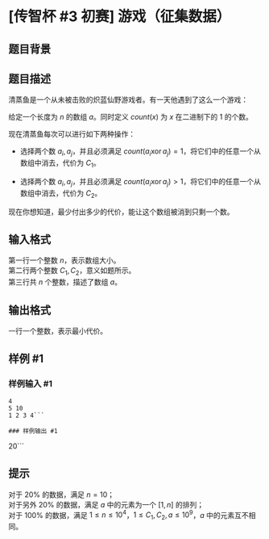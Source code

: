 # [传智杯 #3 初赛] 游戏（征集数据）

## 题目背景



## 题目描述

清蒸鱼是一个从未被击败的炽蓝仙野游戏者。有一天他遇到了这么一个游戏：

给定一个长度为 $n$ 的数组 $a$。同时定义 $count(x)$ 为 $x$ 在二进制下的 $1$ 的个数。

现在清蒸鱼每次可以进行如下两种操作：

- 选择两个数 $a_i, a_j$，并且必须满足 $count(a_i \operatorname{xor} a_j)=1$，将它们中的任意一个从数组中消去，代价为 $C_1$。

- 选择两个数 $a_i, a_j$，并且必须满足 $count(a_i \operatorname{xor} a_j) > 1$，将它们中的任意一个从数组中消去，代价为 $C_2$。

现在你想知道，最少付出多少的代价，能让这个数组被消到只剩一个数。

## 输入格式

第一行一个整数 $n$，表示数组大小。  
第二行两个整数 $C_1, C_2$，意义如题所示。  
第三行共 $n$ 个整数，描述了数组 $a$。

## 输出格式

一行一个整数，表示最小代价。

## 样例 #1

### 样例输入 #1
```
4
5 10
1 2 3 4```

### 样例输出 #1

```
20```

## 提示

对于 $20\%$ 的数据，满足 $n = 10$；  
对于另外 $20\%$ 的数据，满足 $a$ 中的元素为一个 $[1, n]$ 的排列；  
对于 $100\%$ 的数据，满足 $1 \leq n \leq {10}^4$，$1\le C_1, C_2, a \le {10}^9$，$a$ 中的元素互不相同。
